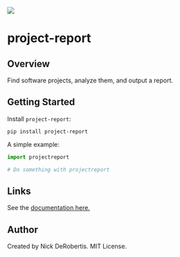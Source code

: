 
[![](https://codecov.io/gh/nickderobertis/project-report/branch/master/graph/badge.svg)](https://codecov.io/gh/nickderobertis/project-report)

# project-report

## Overview

Find software projects, analyze them, and output a report.

## Getting Started

Install `project-report`:

```
pip install project-report
```

A simple example:

```python
import projectreport

# Do something with projectreport
```

## Links

See the
[documentation here.](
https://nickderobertis.github.io/project-report/
)

## Author

Created by Nick DeRobertis. MIT License.